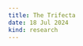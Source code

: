 ```yaml
---
title: The Trifecta
date: 18 Jul 2024
kind: research
---
```


<script>
    import Resources from "$lib/resources.svelte";
    import Cite from "$lib/cite.svelte"

    import bib from "$bib/trifecta.bib?raw"
</script>

<Resources
    paper="https://arxiv.org/abs/2311.18130"
/>

<Cite bib={bib} />